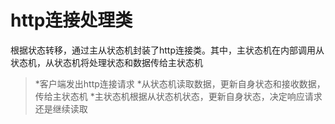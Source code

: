 
http连接处理类
==============
根据状态转移，通过主从状态机封装了http连接类。其中，主状态机在内部调用从状态机，从状态机将处理状态和数据传给主状态机
>*客户端发出http连接请求
>*从状态机读取数据，更新自身状态和接收数据，传给主状态机
>*主状态机根据从状态机状态，更新自身状态，决定响应请求还是继续读取